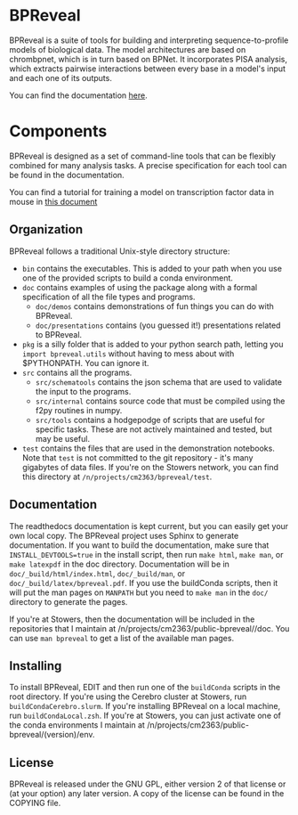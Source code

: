 # BPReveal
BPReveal is a suite of tools for building and interpreting sequence-to-profile
models of biological data. The model architectures are based on chrombpnet,
which is in turn based on BPNet. It incorporates PISA analysis, which extracts
pairwise interactions between every base in a model's input and each one of
its outputs.

You can find the documentation [here](https://bpreveal.readthedocs.io/en/latest).

# Components
BPReveal is designed as a set of command-line tools that can be flexibly
combined for many analysis tasks. A precise specification for each tool can be
found in the documentation.

You can find a tutorial for training a model on transcription factor data in
mouse in [this document](doc/demos/osknExample.pdf)

## Organization
BPReveal follows a traditional Unix-style directory structure:
- `bin` contains the executables. This is added to your path when you use one
  of the provided scripts to build a conda environment.
- `doc` contains examples of using the package along with a formal
  specification of all the file types and programs.
    - `doc/demos` contains demonstrations of fun things you can do with
      BPReveal.
    - `doc/presentations` contains (you guessed it!) presentations related to
      BPReveal.
- `pkg` is a silly folder that is added to your python search path, letting you
  `import bpreveal.utils` without having to mess about with $PYTHONPATH. You
  can ignore it.
- `src` contains all the programs.
    - `src/schematools` contains the json schema that are used to validate the
      input to the programs.
    - `src/internal` contains source code that must be compiled using the f2py
      routines in numpy.
    - `src/tools` contains a hodgepodge of scripts that are useful for specific
      tasks. These are not actively maintained and tested, but may be useful.
- `test` contains the files that are used in the demonstration notebooks. Note
  that `test` is not committed to the git repository - it's many gigabytes of
  data files. If you're on the Stowers network, you can find this directory at
  `/n/projects/cm2363/bpreveal/test`.


## Documentation

The readthedocs documentation is kept current, but you can easily get
your own local copy.
The BPReveal project uses Sphinx to generate documentation. If you want to build
the documentation, make sure that `INSTALL_DEVTOOLS=true` in the install script,
then run `make html`, `make man`, or `make latexpdf` in the doc directory.
Documentation will be in
`doc/_build/html/index.html`, `doc/_build/man`, or `doc/_build/latex/bpreveal.pdf`.
If you use the buildConda scripts, then it will put the man pages on `MANPATH`
but you need to `make man` in the `doc/` directory to generate the pages.

If you're at Stowers, then the documentation will be included in the
repositories that I maintain at /n/projects/cm2363/public-bpreveal/<version>/doc.
You can use `man bpreveal` to get a list of the available man pages.

## Installing
To install BPReveal, EDIT and then run one of the `buildConda` scripts in the
root directory. If you're using the Cerebro cluster at Stowers, run
`buildCondaCerebro.slurm`. If you're installing BPReveal on a local machine,
run `buildCondaLocal.zsh`.
If you're at Stowers, you can just activate one of the conda environments I
maintain at /n/projects/cm2363/public-bpreveal/(version)/env.

## License

BPReveal is released under the GNU GPL, either version 2 of that license or
(at your option) any later version. A copy of the license can be found in
the COPYING file.
